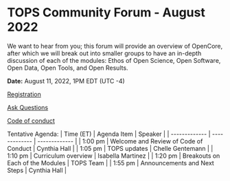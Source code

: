 # TOPS Community Forum - August 2022

 We want to hear from you; this forum will provide an overview of OpenCore, after which we will break out into smaller groups to have an in-depth discussion of each of the modules: Ethos of Open Science, Open Software, Open Data, Open Tools, and Open Results.

**Date:** August 11, 2022, 1PM EDT (UTC -4)

[Registration](https://go.nasa.gov/3PFGGWo)

[Ask Questions](https://nasa.cnf.io/sessions/kzbb/#!/dashboard)

[Code of conduct](../Community_Forums/code_of_conduct.md)

Tentative Agenda:
| Time (ET) | Agenda Item | Speaker |
| ------------- | ------------- | ------------- |
| 1:00 pm | Welcome and Review of Code of Conduct | Cynthia Hall |
| 1:05 pm | TOPS updates  | Chelle Gentemann |
| 1:10 pm | Curriculum overview  | Isabella Martinez |
| 1:20 pm | Breakouts on Each of the Modules | TOPS Team |
| 1:55 pm | Announcements and Next Steps | Cynthia Hall |

